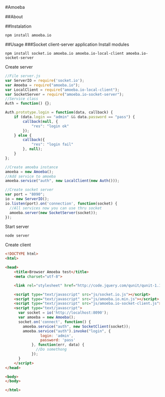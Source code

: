 #Amoeba

##About


##Instalation

```npm install amoeba.io```

##Usage
###Socket client-server application
Install modules
```
npm install socket.io amoeba.io amoeba.io-local-client amoeba.io-socket-server 
```
Create server
```javascript
//File server.js
var ServerIO = require('socket.io');
var Amoeba = require("amoeba.io");
var LocalClient = require("amoeba.io-local-client");
var SocketServer = require("amoeba.io-socket-server");
//Service class
Auth = function() {};

Auth.prototype.login = function(data, callback) {
    if (data.login == "admin" && data.password == "pass") {
        callback(null, {
            "res": "login ok"
        });
    } else {
        callback({
            "res": "login fail"
        }, null);
    }
};

//Create amoeba instance
amoeba = new Amoeba();
//Add service to amoeba
amoeba.service("auth", new LocalClient(new Auth()));

//Create socket server
var port = "8090";
io = new ServerIO();
io.listen(port).on('connection', function(socket) {
  //All services now you can use thru socket 
  amoeba.server(new SocketServer(socket));
});
```
Start server
```
node server
```

Create client
```html
<!DOCTYPE html>
<html>

<head>
    <title>Browser Amoeba test</title>
    <meta charset="utf-8">

    <link rel="stylesheet" href="http://code.jquery.com/qunit/qunit-1.17.1.css">

    <script type="text/javascript" src="js/socket.io.js"></script>
    <script type="text/javascript" src="js/amoeba.io.min.js"></script>
    <script type="text/javascript" src="js/amoeba.io-socket-client.js"></script>
    <script type="text/javascript">
      var socket = io('http://localhost:8090');
      var amoeba = new Amoeba();
      socket.on('connect', function() {
        amoeba.service("auth", new SocketClient(socket));
        amoeba.service("auth").invoke("login", {
                login: 'admin',
                password: 'pass'
            }, function(err, data) {
              //Do somethong
            });
      }
    </script>
</head>

<body>
</body>

</html>
```
